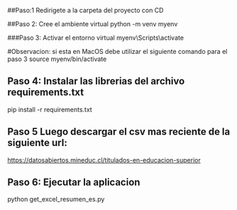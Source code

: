 
##Paso:1 Redirigete a la carpeta del proyecto con CD
 
##Paso 2: Cree el ambiente virtual
python -m venv myenv

###Paso 3: Activar el entorno virtual
myenv\Scripts\activate

#Observacion: si esta en MacOS debe utilizar el siguiente comando para el paso 3
source myenv/bin/activate

## Paso 4: Instalar las librerias del archivo requirements.txt
pip install -r requirements.txt

## Paso 5 Luego descargar el csv mas reciente de la siguiente url:
https://datosabiertos.mineduc.cl/titulados-en-educacion-superior

## Paso 6: Ejecutar la aplicacion 
python get_excel_resumen_es.py 
